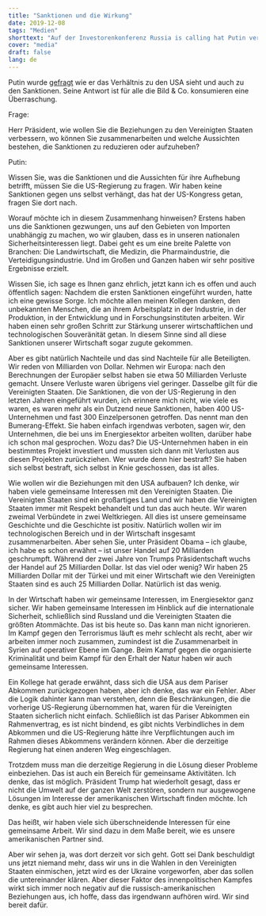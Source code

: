 ```yaml
---
title: "Sanktionen und die Wirkung"
date: 2019-12-08
tags: "Medien"
shorttext: "Auf der Investorenkonferenz Russia is calling hat Putin verschiedene Fragen beantwortet. Es ging auch um die Sanktionen."
cover: "media"
draft: false
lang: de
---
```


Putin wurde [gefragt](http://kremlin.ru/events/president/news/62073 "Инвестиционный форум 'Россия зовёт!'") wie er das Verhältnis zu den USA sieht und auch zu den Sanktionen. Seine Antwort ist für alle die Bild & Co. konsumieren eine Überraschung.

Frage:

Herr Präsident, wie wollen Sie die Beziehungen zu den Vereinigten Staaten verbessern, wo können Sie zusammenarbeiten und welche Aussichten bestehen, die Sanktionen zu reduzieren oder aufzuheben?

Putin:

Wissen Sie, was die Sanktionen und die Aussichten für ihre Aufhebung betrifft, müssen Sie die US-Regierung zu fragen. Wir haben keine Sanktionen gegen uns selbst verhängt, das hat der US-Kongress getan, fragen Sie dort nach.

Worauf möchte ich in diesem Zusammenhang hinweisen? Erstens haben uns die Sanktionen gezwungen, uns auf den Gebieten von Importen unabhängig zu machen, wo wir glauben, dass es in unseren nationalen Sicherheitsinteressen liegt. Dabei geht es um eine breite Palette von Branchen: Die Landwirtschaft, die Medizin, die Pharmaindustrie, die Verteidigungsindustrie. Und im Großen und Ganzen haben wir sehr positive Ergebnisse erzielt.

Wissen Sie, ich sage es Ihnen ganz ehrlich, jetzt kann ich es offen und auch öffentlich sagen: Nachdem die ersten Sanktionen eingeführt wurden, hatte ich eine gewisse Sorge. Ich möchte allen meinen Kollegen danken, den unbekannten Menschen, die an ihrem Arbeitsplatz in der Industrie, in der Produktion, in der Entwicklung und in Forschungsinstituten arbeiten. Wir haben einen sehr großen Schritt zur Stärkung unserer wirtschaftlichen und technologischen Souveränität getan. In diesem Sinne sind all diese Sanktionen unserer Wirtschaft sogar zugute gekommen.

Aber es gibt natürlich Nachteile und das sind Nachteile für alle Beteiligten. Wir reden von Milliarden von Dollar. Nehmen wir Europa: nach den Berechnungen der Europäer selbst haben sie etwa 50 Milliarden Verluste gemacht. Unsere Verluste waren übrigens viel geringer. Dasselbe gilt für die Vereinigten Staaten. Die Sanktionen, die von der US-Regierung in den letzten Jahren eingeführt wurden, ich erinnere mich nicht, wie viele es waren, es waren mehr als ein Dutzend neue Sanktionen, haben 400 US-Unternehmen und fast 300 Einzelpersonen getroffen. Das nennt man den Bumerang-Effekt. Sie haben einfach irgendwas verboten, sagen wir, den Unternehmen, die bei uns im Energiesektor arbeiten wollten, darüber habe ich schon mal gesprochen. Wozu das? Die US-Unternehmen haben in ein bestimmtes Projekt investiert und mussten sich dann mit Verlusten aus diesen Projekten zurückziehen. Wer wurde denn hier bestraft? Sie haben sich selbst bestraft, sich selbst in Knie geschossen, das ist alles.

Wie wollen wir die Beziehungen mit den USA aufbauen? Ich denke, wir haben viele gemeinsame Interessen mit den Vereinigten Staaten. Die Vereinigten Staaten sind ein großartiges Land und wir haben die Vereinigten Staaten immer mit Respekt behandelt und tun das auch heute. Wir waren zweimal Verbündete in zwei Weltkriegen. All dies ist unsere gemeinsame Geschichte und die Geschichte ist positiv. Natürlich wollen wir im technologischen Bereich und in der Wirtschaft insgesamt zusammenarbeiten. Aber sehen Sie, unter Präsident Obama – ich glaube, ich habe es schon erwähnt – ist unser Handel auf 20 Milliarden geschrumpft. Während der zwei Jahre von Trumps Präsidentschaft wuchs der Handel auf 25 Milliarden Dollar. Ist das viel oder wenig? Wir haben 25 Milliarden Dollar mit der Türkei und mit einer Wirtschaft wie den Vereinigten Staaten sind es auch 25 Milliarden Dollar. Natürlich ist das wenig.

In der Wirtschaft haben wir gemeinsame Interessen, im Energiesektor ganz sicher. Wir haben gemeinsame Interessen im Hinblick auf die internationale Sicherheit, schließlich sind Russland und die Vereinigten Staaten die größten Atommächte. Das ist bis heute so. Das kann man nicht ignorieren. Im Kampf gegen den Terrorismus läuft es mehr schlecht als recht, aber wir arbeiten immer noch zusammen, zumindest ist die Zusammenarbeit in Syrien auf operativer Ebene im Gange. Beim Kampf gegen die organisierte Kriminalität und beim Kampf für den Erhalt der Natur haben wir auch gemeinsame Interessen.

Ein Kollege hat gerade erwähnt, dass sich die USA aus dem Pariser Abkommen zurückgezogen haben, aber ich denke, das war ein Fehler. Aber die Logik dahinter kann man verstehen, denn die Beschränkungen, die die vorherige US-Regierung übernommen hat, waren für die Vereinigten Staaten sicherlich nicht einfach. Schließlich ist das Pariser Abkommen ein Rahmenvertrag, es ist nicht bindend, es gibt nichts Verbindliches in dem Abkommen und die US-Regierung hätte ihre Verpflichtungen auch im Rahmen dieses Abkommens verändern können. Aber die derzeitige Regierung hat einen anderen Weg eingeschlagen.

Trotzdem muss man die derzeitige Regierung in die Lösung dieser Probleme einbeziehen. Das ist auch ein Bereich für gemeinsame Aktivitäten. Ich denke, das ist möglich. Präsident Trump hat wiederholt gesagt, dass er nicht die Umwelt auf der ganzen Welt zerstören, sondern nur ausgewogene Lösungen im Interesse der amerikanischen Wirtschaft finden möchte. Ich denke, es gibt auch hier viel zu besprechen.

Das heißt, wir haben viele sich überschneidende Interessen für eine gemeinsame Arbeit. Wir sind dazu in dem Maße bereit, wie es unsere amerikanischen Partner sind.

Aber wir sehen ja, was dort derzeit vor sich geht. Gott sei Dank beschuldigt uns jetzt niemand mehr, dass wir uns in die Wahlen in den Vereinigten Staaten einmischen, jetzt wird es der Ukraine vorgeworfen, aber das sollen die untereinander klären. Aber dieser Faktor des innenpolitischen Kampfes wirkt sich immer noch negativ auf die russisch-amerikanischen Beziehungen aus, ich hoffe, dass das irgendwann aufhören wird. Wir sind bereit dafür.
